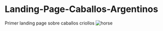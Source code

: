 # Landing-Page-Caballos-Argentinos
Primer landing page sobre caballos criollos
![horse](https://user-images.githubusercontent.com/87668648/168867511-a0116ed8-2620-48a7-ba29-aaf2d5be9fae.png)
